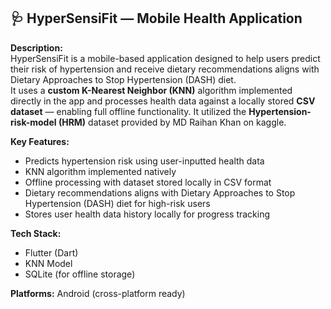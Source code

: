 ## 🩺 HyperSensiFit — Mobile Health Application

**Description:**  
HyperSensiFit is a mobile-based application designed to help users predict their risk of hypertension and receive dietary recommendations aligns with Dietary Approaches to Stop Hypertension (DASH) diet.  
It uses a **custom K-Nearest Neighbor (KNN)** algorithm implemented directly in the app and processes health data against a locally stored **CSV dataset** — enabling full offline functionality.
It utilized the **Hypertension-risk-model (HRM)** dataset provided by MD Raihan Khan on kaggle.

**Key Features:**
- Predicts hypertension risk using user-inputted health data  
- KNN algorithm implemented natively 
- Offline processing with dataset stored locally in CSV format  
- Dietary recommendations aligns with Dietary Approaches to Stop Hypertension (DASH) diet for high-risk users  
- Stores user health data history locally for progress tracking  

**Tech Stack:**
- Flutter (Dart)
- KNN Model
- SQLite (for offline storage)

**Platforms:** Android (cross-platform ready)
